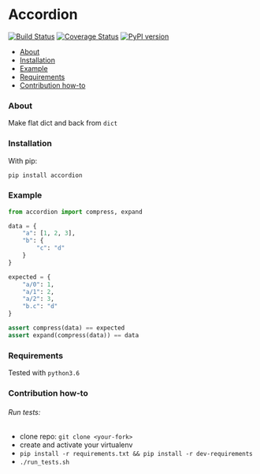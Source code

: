 # Accordion

[![Build Status](https://travis-ci.org/newmediatech/accordion.svg?branch=master)](https://travis-ci.org/newmediatech/accordion) 
[![Coverage Status](https://coveralls.io/repos/github/newmediatech/accordion/badge.svg?branch=master)](https://coveralls.io/github/newmediatech/accordion)
[![PyPI version](https://badge.fury.io/py/accordion.svg)](https://badge.fury.io/py/accordion)

- [About](#about)
- [Installation](#installation)
- [Example](#example)
- [Requirements](#requirements)
- [Contribution how-to](#contribution)

### <a name="about"/>About</a>
Make flat dict and back from `dict`


### <a name="installation"/>Installation</a>
With pip:
```bash
pip install accordion
```

### <a name="example"/>Example</a>
```python
from accordion import compress, expand

data = {
    "a": [1, 2, 3],
    "b": {
        "c": "d"
    }
}

expected = {
    "a/0": 1,
    "a/1": 2,
    "a/2": 3,
    "b.c": "d"
}

assert compress(data) == expected
assert expand(compress(data)) == data
```
### <a name="requirements"/>Requirements</a>
Tested with `python3.6`

### <a name="contribution"/>Contribution how-to</a>
###### Run tests:
* clone repo: `git clone <your-fork>`
* create and activate your virtualenv
* `pip install -r requirements.txt && pip install -r dev-requirements`
* `./run_tests.sh`
